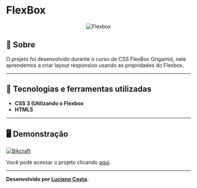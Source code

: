 # FlexBox

<p align="center">
  <img src="FlexBox.PNG" alt="Flexbox" title="Flebox">
</p>

## 📖 Sobre
O projeto foi desenvolvido durante o curso de CSS FlexBox Origamid, nele aprendemos a criar layout responsivo usando as propridades do Flexbox.

---

## 🚀 Tecnologias e ferramentas utilizadas
- **CSS 3 (Utilizando o Flexbox**
- **HTML5**

---

## 🖥️ Demonstração
[![Bikcraft](https://i.imgur.com/Gy5e6Tn.png "Clique para acessar o projeto")](https://lucianocosta21.github.io/FlexBox/ "Clique para acessar o projeto")

Você pode acessar o projeto clicando [aqui](https://lucianocosta21.github.io/FlexBox/).

---


**Desenvolvido por [Luciano Costa](https://github.com/LucianoCosta21).**

